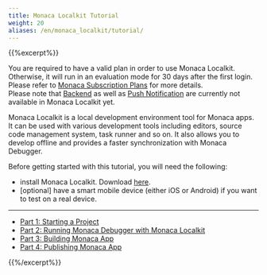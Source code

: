 ```yaml
---
title: Monaca Localkit Tutorial
weight: 20
aliases: /en/monaca_localkit/tutorial/
---
```


{{%excerpt%}}
<!-- using full HTML code for other shortcodes otherwise `excerpt` shortcode will break them -->

<div class="admonition note">
    You are required to have a valid plan in order to use Monaca Localkit. Otherwise, it will run in an evaluation mode for 30 days after the first login. Please refer to <a href="https://monaca.mobi/en/pricing">Monaca Subscription Plans</a> for more details.
</div>

<div class="admonition note">
    Please note that <a href="/en/products_guide/backend">Backend</a> as well as <a href="/en/products_guide/push_notification">Push Notification</a> are currently not available in Monaca Localkit yet.
</div>

Monaca Localkit is a local development environment tool for Monaca apps.
It can be used with various development tools including editors, source
code management system, task runner and so on. It also allows you to
develop offline and provides a faster synchronization with Monaca
Debugger.

Before getting started with this tutorial, you will need the following:

- install Monaca Localkit. Download [here](https://monaca.io/localkit.html).
- [optional] have a smart mobile device (either iOS or Android) if you want to test on a real device.

<hr>

- [Part 1: Starting a Project](/en/tutorials/monaca_localkit/starting_project/)
- [Part 2: Running Monaca Debugger with Monaca Localkit](/en/tutorials/monaca_localkit/testing_debugging/)
- [Part 3: Building Monaca App](/en/tutorials/monaca_localkit/building_app/)
- [Part 4: Publishing Monaca App](/en/tutorials/monaca_localkit/publishing_app/)

{{%/excerpt%}}
